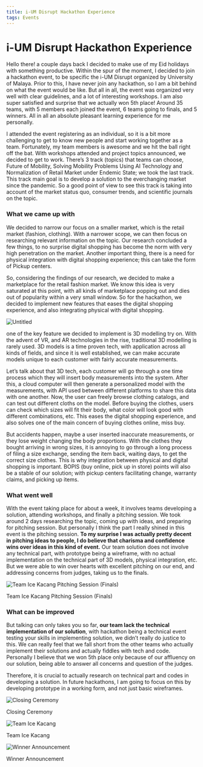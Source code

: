 ```yaml
---
title: i-UM Disrupt Hackathon Experience
tags: Events
---
```



# i-UM Disrupt Hackathon Experience

Hello there! a couple days back I decided to make use of my Eid holidays with something productive. Within the spur of the moment, I decided to join a hackathon event, to be specific the i-UM Disrupt organized by University of Malaya. Prior to this, I have never join any hackathon, so I am a bit behind on what the event would be like. But all in all, the event was organized very well with clear guidelines, and a lot of interesting workshops. I am also super satisfied and surprise that we actually won 5th place! Around 35 teams, with 5 members each joined the event, 6 teams going to finals, and 5 winners. All in all an absolute pleasant learning experience for me personally.

I attended the event registering as an individual, so it is a bit more challenging to get to know new people and start working together as a team. Fortunately, my team members is awesome and we hit the ball right off the bat. With workshops attended and project topics announced, we decided to get to work. There’s 3 track (topics) that teams can choose, Future of Mobility, Solving Mobility Problems Using AI Technology and Normalization of Retail Market under Endemic State; we took the last track. This track main goal is to develop a solution to the everchanging market since the pandemic. So a good point of view to see this track is taking into account of the market status quo, consumer trends, and scientific journals on the topic. 

### What we came up with

We decided to narrow our focus on a smaller market, which is the retail market (fashion, clothing). With a narrower scope, we can then focus on researching relevant information on the topic. Our research concluded a few things, to no surprise digital shopping has become the norm with very high penetration on the market. Another important thing, there is a need for physical integration with digital shopping experience; this can take the form of Pickup centers. 

So, considering the findings of our research, we decided to make a marketplace for the retail fashion market. We know this idea is very saturated at this point, with all kinds of marketplace popping out and dies out of popularity within a very small window. So for the hackathon, we decided to implement new features that eases the digital shopping experience, and also integrating physical with digital shopping.

![Untitled](https://i.ibb.co/Qf7B6tS/Untitled.png)

one of the key feature we decided to implement is 3D modelling try on. With the advent of VR, and AR technologies in the rise, traditional 3D modelling is rarely used. 3D models is a time proven tech, with application across all kinds of fields, and since it is well established, we can make accurate models unique to each customer with fairly accurate measurements. 

Let’s talk about that 3D tech, each customer will go through a one time process which they will insert body measurements into the system. After this, a cloud computer will then generate a personalized model with the measurements, with API used between different platforms to share this data with one another. Now, the user can freely browse clothing catalogs, and can test out different cloths on the model. Before buying the clothes, users can check which sizes will fit their body, what color will look good with different combinations, etc. This eases the digital shopping experience, and also solves one of the main concern of buying clothes online, miss buy. 

But accidents happen, maybe a user inserted inaccurate measurements, or they lose weight changing the body proportions. With the clothes they bought arriving in wrong sizes, it is annoying to go through a long process of filing a size exchange, sending the item back, waiting days, to get the correct size clothes. This is why integration between physical and digital shopping is important. BOPIS (buy online, pick up in store) points will also be a stable of our solution; with pickup centers facilitating change, warranty claims, and picking up items.

### What went well

With the event taking place for about a week, it involves teams developing a solution, attending workshops, and finally a pitching session. We took around 2 days researching the topic, coming up with ideas, and preparing for pitching session. But personally I think the part I really shined in this event is the pitching session. **To my surprise I was actually pretty decent in pitching ideas to people, I do believe that charisma and confidence wins over ideas in this kind of event.** Our team solution does not involve any technical part, with prototype being a wireframe, with no actual implementation on the technical part of 3D models, physical integration, etc. But we were able to win over hearts with excellent pitching on our end, and addressing concerns from judges, taking us to the finals.

![Team Ice Kacang Pitching Session (Finals)](https://i.ibb.co/Tgyd94t/pitching1.png)

Team Ice Kacang Pitching Session (Finals)

### What can be improved

But talking can only takes you so far, **our team lack the technical implementation of our solution**, with hackathon being a technical event testing your skills in implementing solution, we didn’t really do justice to this. We can really feel that we fall short from the other teams who actually implement their solutions and actually fiddles with tech and code. Personally I believe that we won 5th place only because of our affluency on our solution, being able to answer all concerns and question of the judges.

Therefore, it is crucial to actually research on technical part and codes in developing a solution. In future hackathons, I am going to focus on this by developing prototype in a working form, and not just basic wireframes. 

![Closing Ceremony](https://i.ibb.co/LZhkkKt/event-closing-ceremony.jpg)

Closing Ceremony

![Team Ice Kacang](https://i.ibb.co/Pw2nBMT/Team-photo.jpg)

Team Ice Kacang

![Winner Announcement](https://i.ibb.co/5GtRZKb/Win-announcement.jpg" )

Winner Announcement